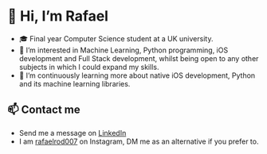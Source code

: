 # 👋 Hi, I’m Rafael
- 🎓 Final year Computer Science student at a UK university.
- 👀 I’m interested in Machine Learning, Python programming, iOS development and Full Stack development, whilst being open to any other subjects in which I could expand my skills.
- 🌱 I’m continuously learning more about native iOS development, Python and its machine learning libraries.

## 📫 Contact me
- Send me a message on [LinkedIn](https://www.linkedin.com/in/rdmar)
- I am [rafaelrod007](https://www.instagram.com/rafaelrod007/) on Instagram, DM me as an alternative if you prefer to.

<!---
rrod007/rrod007 is a ✨ special ✨ repository because its `README.md` (this file) appears on your GitHub profile.
You can click the Preview link to take a look at your changes.
--->
